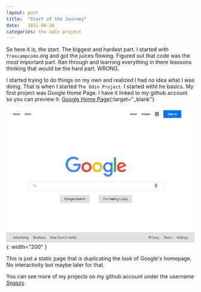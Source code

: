 ```yaml
---
layout: post
title:  "Start of the Journey"
date:   2021-08-26
categories: the odin project
---
```

So here it is, the start. The biggest and hardest part. I started with `freecampcode`.org and got the juices flowing. Figured out that code was the most important part. Ran through and learning everything in there leassons thinking that would be the hard part. WRONG.

I started trying to do things on my own and realized I had no idea what I was doing. That is when I started `The Odin Project`. I started witht he basics. My first project was Google Home Page. I have it linked to my github account so you can preview it:
[Google Home Page](https://snaszy.github.io/google-homepage/){:target="_blank"}

![Google Home Page](/assets/google.png){: width="200" }

This is just a static page that is duplicating the look of Google's homepage. No interactivity but maybe later for that.

You can see more of my projects on my github account under the username [Snaszy][snaszy-github].

[snaszy-github]: https://github.com/snaszy
